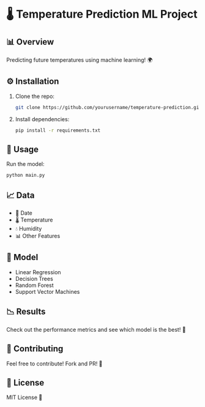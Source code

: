 # 🌡️ Temperature Prediction ML Project

## 📊 Overview
Predicting future temperatures using machine learning! 🌍

## ⚙️ Installation
1. Clone the repo: 
   ```bash
   git clone https://github.com/yourusername/temperature-prediction.git
   ```
2. Install dependencies:
   ```bash
   pip install -r requirements.txt
   ```

## 🚀 Usage
Run the model:
```bash
python main.py
```

## 📈 Data
- 📅 Date
- 🌡️ Temperature
- 💧 Humidity
- 📊 Other Features

## 🤖 Model
- Linear Regression
- Decision Trees
- Random Forest
- Support Vector Machines

## 📉 Results
Check out the performance metrics and see which model is the best! 🥇

## 🤝 Contributing
Feel free to contribute! Fork and PR! 🔄

## 📜 License
MIT License 📝
